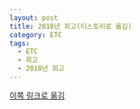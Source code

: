 ```yaml
---
layout: post
title: 2018년 회고(티스토리로 옮김)
category: ETC
tags:
  - ETC
  - 회고
  - 2018년 회고
---
```




[이쪽 링크로 옮김](https://lifetutorial.tistory.com/3)

